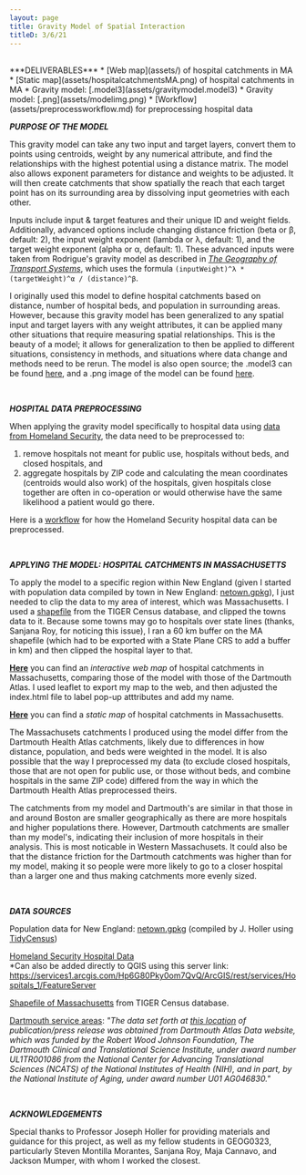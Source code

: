 ```yaml
---
layout: page
title: Gravity Model of Spatial Interaction
titleD: 3/6/21
---
```


<br>
***DELIVERABLES***
* [Web map](assets/) of hospital catchments in MA
* [Static map](assets/hospitalcatchmentsMA.png) of hospital catchments in MA
* Gravity model: [.model3](assets/gravitymodel.model3)
* Gravity model: [.png](assets/modelimg.png)
* [Workflow](assets/preprocessworkflow.md) for preprocessing hospital data

<br>

***PURPOSE OF THE MODEL***

This gravity model can take any two input and target layers, 
convert them to points using centroids, weight by any numerical attribute, 
and find the relationships with the highest potential using a distance matrix. 
The model also allows exponent parameters for distance and weights to be adjusted. 
It will then create catchments that show spatially the reach that each target point 
has on its surrounding area by dissolving input geometries with each other. 

Inputs include input & target features and their unique ID and weight fields. 
Additionally, advanced options include changing distance friction (beta or β, default: 2), 
the input weight exponent (lambda or λ, default: 1), and the target weight exponent (alpha or α, default: 1). 
These advanced inputs were taken from Rodrigue's gravity model as described in 
*[The Geography of Transport Systems](https://transportgeography.org/contents/methods/spatial-interactions-gravity-model/)*, 
which uses the formula `(inputWeight)^λ * (targetWeight)^α / (distance)^β`. 

I originally used this model to define hospital catchments based on distance, number of hospital beds, and 
population in surrounding areas. However, because this gravity model has been generalized to any spatial input and target layers with any weight attributes, 
it can be applied many other situations that require measuring spatial relationships. This is the beauty of a model; it allows for generalization 
to then be applied to different situations, consistency in methods, and situations where data change and methods need to be rerun. 
The model is also open source; the .model3 can be found [here](assets/gravitymodel.model3), and a .png image of the model can be 
found [here](assets/modelimg.png). 

<br>

***HOSPITAL DATA PREPROCESSING***

When applying the gravity model specifically to hospital data using [data from Homeland Security](https://hifld-geoplatform.opendata.arcgis.com/datasets/6ac5e325468c4cb9b905f1728d6fbf0f_0), 
the data need to be preprocessed to: 

1. remove hospitals not meant for public use, hospitals without beds, and closed hospitals, and  
1. aggregate hospitals by ZIP code and calculating the mean coordinates (centroids would also work) of the hospitals, given hospitals close together 
are often in co-operation or would otherwise have the same likelihood a patient would go there. 

Here is a [workflow](assets/preprocessworkflow.md) for how the Homeland Security hospital data can be preprocessed. 

<br>

***APPLYING THE MODEL: HOSPITAL CATCHMENTS IN MASSACHUSETTS***

To apply the model to a specific region within New England 
(given I started with population data compiled by town in New England: [netown.gpkg](https://gis4dev.github.io/lessons/assets/netown.gpkg)), 
I just needed to clip the data to my area of interest, which was Massachusetts. 
I used a [shapefile](https://catalog.data.gov/dataset/tiger-line-shapefile-2017-state-massachusetts-current-block-group-state-based) 
from the TIGER Census database, and clipped the towns data to it. Because some towns may go to hospitals over state lines (thanks, Sanjana Roy, for noticing this issue), I ran a 60 km buffer on 
the MA shapefile (which had to be exported with a State Plane CRS to add a buffer in km) and then clipped the hospital layer to that. 

**[Here](assets/)** you can find an *interactive web map* of hospital catchments in Massachusetts, comparing those of the model with those of the Dartmouth Atlas. 
I used leaflet to export my map to the web, and then adjusted the index.html file to label pop-up atttributes and add my name.

**[Here](assets/hospitalcatchmentsMA.png)** you can find a *static map* of hospital catchments in Massachusetts.

The Massachusets catchments I produced using the model differ from the Dartmouth Health Atlas catchments, likely due to differences in how distance, population, and beds 
were weighted in the model. It is also possible that the way I preprocessed my data (to exclude closed hospitals, those that are not open for 
public use, or those without beds, and combine hospitals in the same ZIP code) differed from the way in which the Dartmouth Health Atlas preprocessed theirs. 

The catchments from my model and Dartmouth's are similar in that those in and around Boston are smaller geographically as there are more hospitals and higher populations there. 
However, Dartmouth catchments are smaller than my model's, indicating their inclusion of more hospitals in their analysis. 
This is most noticable in Western Massachusets. It could also be that the distance friction for the Dartmouth catchments was higher than for my model, 
making it so people were more likely to go to a closer hospital than a larger one and thus making catchments more evenly sized. 

<br>

***DATA SOURCES***

Population data for New England: [netown.gpkg](https://gis4dev.github.io/lessons/assets/netown.gpkg) 
(compiled by J. Holler using [TidyCensus](https://walker-data.com/tidycensus/))

[Homeland Security Hospital Data](https://hifld-geoplatform.opendata.arcgis.com/datasets/6ac5e325468c4cb9b905f1728d6fbf0f_0) <br>
*Can also be added directly to QGIS using this server link: https://services1.arcgis.com/Hp6G80Pky0om7QvQ/ArcGIS/rest/services/Hospitals_1/FeatureServer

[Shapefile of Massachusetts](https://catalog.data.gov/dataset/tiger-line-shapefile-2017-state-massachusetts-current-block-group-state-based) from TIGER Census database. 

[Dartmouth service areas](https://atlasdata.dartmouth.edu/downloads/supplemental#boundaries): 
*"The data set forth at [this location](https://atlasdata.dartmouth.edu/downloads/supplemental#boundaries) 
of publication/press release was obtained from Dartmouth Atlas Data website, 
which was funded by the Robert Wood Johnson Foundation, 
The Dartmouth Clinical and Translational Science Institute, 
under award number UL1TR001086 from the National Center for 
Advancing Translational Sciences (NCATS) of the National Institutes 
of Health (NIH), and in part, by the National Institute of Aging, 
under award number U01 AG046830."*

<br>

***ACKNOWLEDGEMENTS***

Special thanks to Professor Joseph Holler for providing materials and guidance for this project, as well as 
my fellow students in GEOG0323, particularly Steven Montilla Morantes, Sanjana Roy, Maja Cannavo, and Jackson Mumper, with whom I worked the closest. 

